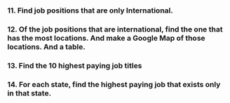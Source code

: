 
### 11. Find job positions that are only International. 

### 12. Of the job positions that are international, find the one that has the most locations. And make a Google Map of those locations. And a table.


### 13. Find the 10 highest paying job titles

### 14. For each state, find the highest paying job that exists only in that state.



